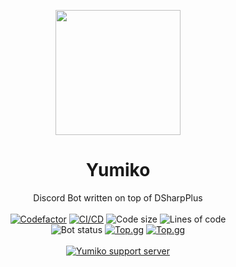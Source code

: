 <p align="center"><img src="https://i.imgur.com/sNUQoqf.png" width="200px" height="200px"></p>
<h1 align="center">Yumiko</h1>
<p align="center">
  Discord Bot written on top of DSharpPlus
  <br><br>
  <a href="https://www.codefactor.io/repository/github/nai98x/yumiko" target="_blank"><img src="https://www.codefactor.io/repository/github/nai98x/yumiko/badge?s=92181f030fc6101fb54afa74167809713aa4d060" alt="Codefactor"></a>
  <a href="https://github.com/nai98x/yumiko/actions/workflows/deploy.yml" target="_blank"><img src="https://github.com/nai98x/yumiko/actions/workflows/deploy.yml/badge.svg?branch=master" alt="CI/CD"></a>
  <a><img src="https://img.shields.io/github/languages/code-size/nai98x/Yumiko?style=?style=plastic&color=blueviolet" alt="Code size"></a>
  <a><img src="https://img.shields.io/tokei/lines/github/nai98x/Yumiko?style=?style=plastic&color=blueviolet&label=lines%20of%20code" alt="Lines of code"></a>
  <br>
  <img alt="Bot status" src="https://img.shields.io/website?down_color=red&down_message=offline&label=Bot%20Status&up_color=green&up_message=Online&url=https%3A%2F%2Fyumiko.uwu.ai%2F">
  <a href="https://top.gg/bot/295182825521545218" target="_blank"><img src="https://top.gg/api/widget/servers/295182825521545218.svg?noavatar=true" alt="Top.gg"></a>
  <a href="https://top.gg/bot/295182825521545218/vote" target="_blank"><img src="https://top.gg/api/widget/upvotes/295182825521545218.svg?noavatar=true" alt="Top.gg"></a>
  <br><br>
  <a href="https://discord.gg/nhabKQ5FS8" target="_blank"><img src="https://discord.com/api/guilds/713809173573271613/embed.png?style=banner2" alt="Yumiko support server"></a>
</p>
